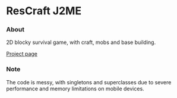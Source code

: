 # ResCraft J2ME

### About

2D blocky survival game, with craft, mobs and base building.

[Project page](https://galzuris.com/p/rescraft_java)

### Note

The code is messy, with singletons and superclasses due to severe performance and memory limitations on mobile devices.
